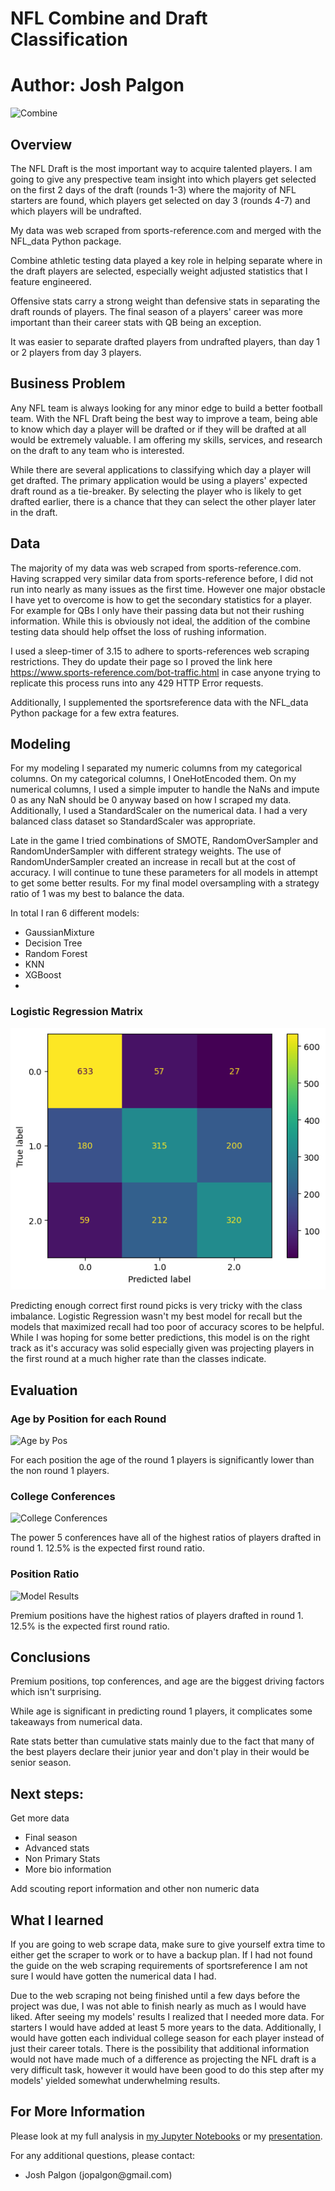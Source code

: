 # NFL Combine and Draft Classification

# **Author**: Josh Palgon

![Combine](./Images/combine.jpg)

## Overview

The NFL Draft is the most important way to acquire talented players. I am going to give any prespective team insight into which players get selected on the first 2 days of the draft (rounds 1-3) where the majority of NFL starters are found, which players get selected on day 3 (rounds 4-7) and which players will be undrafted.

My data was web scraped from sports-reference.com and merged with the NFL_data Python package.

Combine athletic testing data played a key role in helping separate where in the draft players are selected, especially weight adjusted statistics that I feature engineered.

Offensive stats carry a strong weight than defensive stats in separating the draft rounds of players. The final season of a players' career was more important than their career stats with QB being an exception.

It was easier to separate drafted players from undrafted players, than day 1 or 2 players from day 3 players.

## Business Problem

Any NFL team is always looking for any minor edge to build a better football team. With the NFL Draft being the best way to improve a team, being able to know which day a player will be drafted or if they will be drafted at all would be extremely valuable. I am offering my skills, services, and research on the draft to any team who is interested.

While there are several applications to classifying which day a player will get drafted. The primary application would be using a players' expected draft round as a tie-breaker. By selecting the player who is likely to get drafted earlier, there is a chance that they can select the other player later in the draft.

## Data

The majority of my data was web scraped from sports-reference.com. Having scrapped very similar data from sports-reference before, I did not run into nearly as many issues as the first time. However one major obstacle I have yet to overcome is how to get the secondary statistics for a player. For example for QBs I only have their passing data but not their rushing information. While this is obviously not ideal, the addition of the combine testing data should help offset the loss of rushing information.

I used a sleep-timer of 3.15 to adhere to sports-references web scraping restrictions. They do update their page so I proved the link here https://www.sports-reference.com/bot-traffic.html in case anyone trying to replicate this process runs into any 429 HTTP Error requests.

Additionally, I supplemented the sportsreference data with the NFL_data Python package for a few extra features.

## Modeling

For my modeling I separated my numeric columns from my categorical columns. On my categorical columns, I OneHotEncoded them. On my numerical columns, I used a simple imputer to handle the NaNs and impute 0 as any NaN should be 0 anyway based on how I scraped my data. Additionally, I used a StandardScaler on the numerical data. I had a very balanced class dataset so StandardScaler was appropriate.



Late in the game I tried combinations of SMOTE, RandomOverSampler and RandomUnderSampler with different strategy weights. The use of RandomUnderSampler created an increase in recall but at the cost of accuracy. I will continue to tune these parameters for all models in attempt to get some better results. For my final model oversampling with a strategy ratio of 1 was my best to balance the data.

In total I ran 6 different models:
- GaussianMixture
- Decision Tree
- Random Forest
- KNN
- XGBoost
- 

### Logistic Regression Matrix
![Matrix](./Images/matrix.png)

Predicting enough correct first round picks is very tricky with the class imbalance. Logistic Regression wasn't my best model for recall but the models that maximized recall had too poor of accuracy scores to be helpful. While I was hoping for some better predictions, this model is on the right track as it's accuracy was solid especially given was projecting players in the first round at a much higher rate than the classes indicate.

## Evaluation

### Age by Position for each Round
![Age by Pos](./Images/agebypos.png)

For each position the age of the round 1 players is significantly lower than the non round 1 players.

### College Conferences
![College Conferences](./Images/conferences.png)

The power 5 conferences have all of the highest ratios of players drafted in round 1. 12.5% is the expected first round ratio.

### Position Ratio
![Model Results](./Images/posratio.png)

Premium positions have the highest ratios of players drafted in round 1. 12.5% is the expected first round ratio.

## Conclusions

Premium positions, top conferences, and age are the biggest driving factors which isn't surprising.

While age is significant in predicting round 1 players, it complicates some takeaways from numerical data.

Rate stats better than cumulative stats mainly due to the fact that many of the best players declare their junior year and don't play in their would be senior season.

## Next steps:

Get more data
- Final season
- Advanced stats
- Non Primary Stats
- More bio information

Add scouting report information and other non numeric data

## What I learned

If you are going to web scrape data, make sure to give yourself extra time to either get the scraper to work or to have a backup plan. If I had not found the guide on the web scraping requirements of sportsreference I am not sure I would have gotten the numerical data I had.

Due to the web scraping not being finished until a few days before the project was due, I was not able to finish nearly as much as I would have liked. After seeing my models' results I realized that I needed more data. For starters I would have added at least 5 more years to the data. Additionally, I would have gotten each individual college season for each player instead of just their career totals. There is the possibility that additional information would not have made much of a difference as projecting the NFL draft is a very difficult task, however it would have been good to do this step after my models' yielded somewhat underwhelming results.

## For More Information

Please look at my full analysis in [my Jupyter Notebooks](https://github.com/jpalgon/Draft_Combine) or my [presentation](./Draft_Combine.pdf).

For any additional questions, please contact:

<ul>
    <li>Josh Palgon (jopalgon@gmail.com)</li>
</ul>
